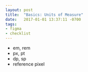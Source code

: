 ```yaml
---
layout: post
title:  "Basics: Units of Measure"
date:   2017-01-01 13:37:11 -0700
tags:
- figma
- checklist
---
```

* em, rem
* px, pt
* dp, sp
* reference pixel
